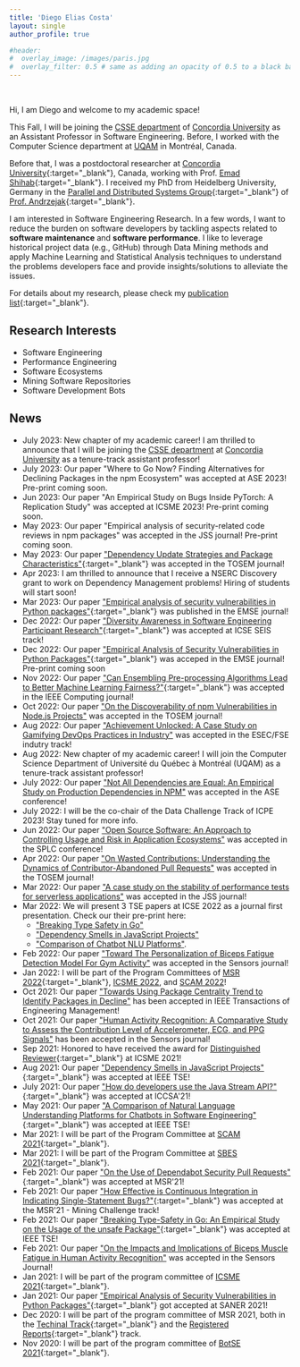```yaml
---
title: 'Diego Elias Costa'
layout: single
author_profile: true

#header:
#  overlay_image: /images/paris.jpg
#  overlay_filter: 0.5 # same as adding an opacity of 0.5 to a black background
---
```


<br>

Hi, I am Diego and welcome to my academic space!

This Fall, I will be joining the [CSSE department](https://www.concordia.ca/ginacody/computer-science-software-eng.html) of [Concordia University](https://www.concordia.ca/) as an Assistant Professor in Software Engineering. 
Before, I worked with the Computer Science department at [UQAM](www.uqam.ca) in Montréal, Canada. 
<!-- I am also part of the [LATECE](http://latece.uqam.ca/) research group.  -->

Before that, I was a postdoctoral researcher at [Concordia University](https://www.concordia.ca/){:target="_blank"}, Canada, working with Prof. [Emad Shihab](http://das.encs.concordia.ca/members/emad-shihab/){:target="_blank"}. I received my PhD from Heidelberg University, Germany in the [Parallel and Distributed Systems Group](https://pvs.ifi.uni-heidelberg.de/home/){:target="_blank"} of [Prof. Andrzejak](https://pvs.ifi.uni-heidelberg.de/team/aa/){:target="_blank"}. 


I am interested in Software Engineering Research. In a few words, I want to reduce the burden on software developers by tackling aspects related to **software maintenance** and **software performance**. 
I like to leverage historical project data (e.g., GitHub) through Data Mining methods and apply Machine Learning and Statistical Analysis techniques to understand the problems developers face and provide insights/solutions to alleviate the issues. 

For details about my research, please check my [publication list](/publications/){:target="_blank"}.

## Research Interests

- Software Engineering
- Performance Engineering
- Software Ecosystems
- Mining Software Repositories
- Software Development Bots

## News

- July 2023: New chapter of my academic career! I am thrilled to announce that I will be joining the [CSSE department](https://www.concordia.ca/ginacody/computer-science-software-eng.html) at [Concordia University](https://www.concordia.ca/) as a tenure-track assistant professor!
- July 2023: Our paper "Where to Go Now? Finding Alternatives for Declining Packages in the npm Ecosystem" was accepted at ASE 2023! Pre-print coming soon. 
- Jun 2023: Our paper "An Empirical Study on Bugs Inside PyTorch: A Replication Study" was accepted at ICSME 2023! Pre-print coming soon.
- May 2023: Our paper "Empirical analysis of security-related code reviews in npm packages" was accepted in the JSS journal! Pre-print coming soon.
- May 2023: Our paper ["Dependency Update Strategies and Package Characteristics"](https://arxiv.org/pdf/2305.15675.pdf){:target="_blank"} was accepted in the TOSEM journal!
- Apr 2023: I am thrilled to announce that I receive a NSERC Discovery grant to work on Dependency Management problems! Hiring of students will start soon!
- Mar 2023: Our paper ["Empirical analysis of security vulnerabilities in Python packages"](https://link.springer.com/article/10.1007/s10664-022-10278-4){:target="_blank"}  was published in the EMSE journal!
- Dec 2022: Our paper ["Diversity Awareness in Software Engineering Participant Research"](https://www.researchgate.net/publication/367822157){:target="_blank"}  was accepted at ICSE SEIS track! 
- Dec 2022: Our paper ["Empirical Analysis of Security Vulnerabilities in Python Packages"](../../papers/Alfadel_EMSE2023.pdf){:target="_blank"}  was acceped in the EMSE journal! Pre-print coming soon
- Nov 2022: Our paper ["Can Ensembling Pre-processing Algorithms Lead to Better Machine Learning Fairness?"](../../papers/Badran_Computer2022.pdf){:target="_blank"} was accepted in the IEEE Computing journal! 
- Oct 2022: Our paper ["On the Discoverability of npm Vulnerabilities in Node.js Projects"](https://dl.acm.org/doi/pdf/10.1145/3571848) was accepted in the TOSEM journal! 
- Aug 2022: Our paper ["Achievement Unlocked: A Case Study on Gamifying DevOps Practices in Industry"](https://arxiv.org/abs/2208.05860) was accepted in the ESEC/FSE indutry track! 
- Aug 2022: New chapter of my academic career! I will join the Computer Science Department of Université du Québec à Montréal (UQAM) as a tenure-track assistant professor!   
- July 2022: Our paper ["Not All Dependencies are Equal: An Empirical Study on Production Dependencies in NPM"](https://arxiv.org/pdf/2207.14711.pdf) was accepted in the ASE conference!
- July 2022: I will be the co-chair of the Data Challenge Track of ICPE 2023! Stay tuned for more info. 
- Jun 2022: Our paper ["Open Source Software: An Approach to Controlling Usage and Risk in Application Ecosystems"](https://arxiv.org/abs/2206.10358) was accepted in the SPLC conference! 
- Apr 2022: Our paper ["On Wasted Contributions: Understanding the Dynamics of Contributor-Abandoned Pull Requests"](https://arxiv.org/abs/2110.15447) was accepted in the TOSEM journal!
- Mar 2022: Our paper ["A case study on the stability of performance tests for serverless applications"](https://arxiv.org/pdf/2107.13320.pdf) was accepted in the JSS journal!
- Mar 2022: We will present 3 TSE papers at ICSE 2022 as a journal first presentation. Check our their pre-print here: 
   - ["Breaking Type Safety in Go"](https://ieeexplore.ieee.org/abstract/document/9350178)
   - ["Dependency Smells in JavaScript Projects"](https://ieeexplore.ieee.org/abstract/document/9519532)
   - ["Comparison of Chatbot NLU Platforms"](https://ieeexplore.ieee.org/abstract/document/9426404).    
- Feb 2022: Our paper ["Toward The Personalization of Biceps Fatigue Detection Model For Gym Activity"](https://www.mdpi.com/1424-8220/22/4/1454) was accepted in the Sensors journal!
- Jan 2022: I will be part of the Program Committees of [MSR 2022](https://conf.researchr.org/committee/msr-2022/msr-2022-technical-papers-program-committee){:target="_blank"}, [ICSME 2022](https://cyprusconferences.org/icsme2022/), and [SCAM 2022](http://www.ieee-scam.org/2022/)!
- Oct 2021: Our paper ["Towards Using Package Centrality Trend to Identify Packages in Decline"](https://arxiv.org/abs/2107.10168) has been accepted in IEEE Transactions of Engineering Management!
- Oct 2021: Our paper ["Human Activity Recognition: A Comparative Study to Assess the Contribution Level of Accelerometer, ECG, and PPG Signals"](https://www.mdpi.com/1424-8220/21/21/6997) has been accepted in the Sensors journal!
- Sep 2021: Honored to have received the award for [Distinguished Reviewer](https://twitter.com/DiegoEliasCosta/status/1444010982389473281){:target="_blank"} at ICSME 2021!
- Aug 2021: Our paper ["Dependency Smells in JavaScript Projects"](https://arxiv.org/abs/2010.14573){:target="_blank"} was accepted at IEEE TSE!
- July 2021: Our paper ["How do developers use the Java Stream API?"](https://www.researchgate.net/publication/353738678){:target="_blank"} was accepted at ICCSA'21!
- May 2021: Our paper ["A Comparison of Natural Language Understanding Platforms for Chatbots in Software Engineering"](https://www.researchgate.net/publication/351417230){:target="_blank"} was accepted at IEEE TSE!
- Mar 2021: I will be part of the Program Committee at [SCAM 2021](http://www.ieee-scam.org/2021/){:target="_blank"}.
- Mar 2021: I will be part of the Program Committee at [SBES 2021](http://cbsoft2021.joinville.udesc.br/sbes-pesquisa.php){:target="_blank"}.  
- Feb 2021: Our paper ["On the Use of Dependabot Security Pull Requests"](https://www.researchgate.net/publication/349641251){:target="_blank"} was accepted at MSR'21!
- Feb 2021: Our paper ["How Effective is Continuous Integration in Indicating Single-Statement Bugs?"](https://www.researchgate.net/publication/349895921){:target="_blank"} was accepted at the MSR'21 - Mining Challenge track!
- Feb 2021: Our paper ["Breaking Type-Safety in Go: An Empirical Study on the Usage of the unsafe Package"](https://www.researchgate.net/publication/348973245){:target="_blank"} was accepted at IEEE TSE! 
- Feb 2021: Our paper ["On the Impacts and Implications of Biceps Muscle Fatigue in Human Activity Recognition"](https://www.mdpi.com/1424-8220/21/4/1070) was accepted in the Sensors Journal! 
- Jan 2021: I will be part of the program committee of [ICSME 2021](https://icsme2021.github.io/){:target="_blank"}.
- Jan 2021: Our paper ["Empirical Analysis of Security Vulnerabilities in Python Packages"](https://twitter.com/DiegoEliasCosta/status/1348684828913369088){:target="_blank"} got accepted at SANER 2021!
- Dec 2020: I will be part of the program committee of MSR 2021, both in the [Techinal Track](https://2021.msrconf.org/committee/msr-2021-technical-papers-program-committee){:target="_blank"} and the [Registered Reports](https://2021.msrconf.org/committee/msr-2021-registered-reports-program-committee){:target="_blank"} track.
- Nov 2020: I will be part of the program committee of [BotSE 2021](http://botse.org/){:target="_blank"}. 


